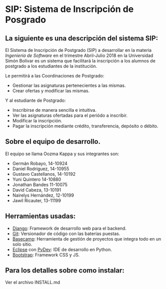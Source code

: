 # SIP: Sistema de Inscripción de Posgrado

## La siguiente es una descripción del sistema SIP: ##

El Sistema de Inscripción de Postgrado (SIP) a desarrollar en la materia _Ingeniería de Software_ en el trimestre Abril-Julio 2018 en la Universidad Simón Bolívar es un sistema que facilitará la inscripción a los alumnos de postgrado a los estudiantes de la institución.

Le permitirá a las Coordinaciones de Postgrado:

- Gestionar las asignaturas pertenecientes a las mismas.
- Crear ofertas y modificar las mismas.

Y al estudiante de Postgrado:

- Inscribirse de manera sencilla e intuitiva.
- Ver las asignaturas ofertadas para el periódo a inscribir.
- Modificar la inscripción.
- Pagar la inscripción mediante crédito, transferencia, depósito o débito.

## Sobre el equipo de desarrollo. ##

El equipo se llama Oozma Kappa y sus integrantes son:

- Germán Robayo, 14-10924
- Daniel Rodríguez, 14-10955
- Gustavo Castellanos, 14-10192
- Yuni Quintero 14-10880
- Jonathan Bandes 11-10075
- David Cabeza, 13-10191
- Nairelys Hernández, 12-10199
- Jawil Ricauter, 13-11199

## Herramientas usadas: ##


- [Django](https://www.djangoproject.com/): Framework de desarrollo web para el backend.
- [Git](https://git-scm.com/): Versionador de código con las baterías puestas.
- [Basecamp](https://basecamp.com/): Herramienta de gestión de proyectos que integra todo en un solo sitio.
- [Eclipse](https://www.eclipse.org/) con [PyDev](http://www.pydev.org/): IDE de desarrollo en Python.
- [Bootstrap](https://getbootstrap.com/): Framework CSS y JS.


## Para los detalles sobre como instalar: ##

Ver el archivo INSTALL.md
